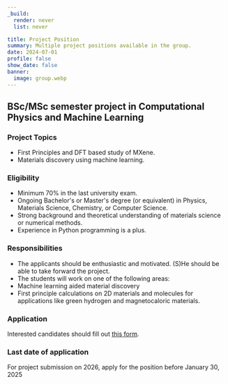 ```yaml
---
_build:
  render: never
  list: never

title: Project Position
summary: Multiple project positions available in the group.
date: 2024-07-01
profile: false
show_date: false
banner:
  image: group.webp
---
```

## BSc/MSc semester project in Computational Physics and Machine Learning

<!--more-->
### Project Topics
- First Principles and DFT based study of MXene.
- Materials discovery using machine learning.

### Eligibility
- Minimum 70% in the last university exam.
- Ongoing Bachelor's or Master's degree (or equivalent) in Physics, Materials Science, Chemistry, or Computer Science.
- Strong background and theoretical understanding of materials science or numerical methods.
- Experience in Python programming is a plus.

### Responsibilities
- The applicants should be enthusiastic and motivated. (S)He should be able to take forward the project.
- The students will work on one of the following areas:
- Machine learning aided material discovery
- First principle calculations on 2D materials and molecules for applications like  green hydrogen and magnetocaloric materials.

### Application
Interested candidates should fill out [this form](https://forms.gle/oKHCcX8RGuG3u4pD9).
### Last date of application
For project submission on 2026, apply for the position before January 30, 2025
